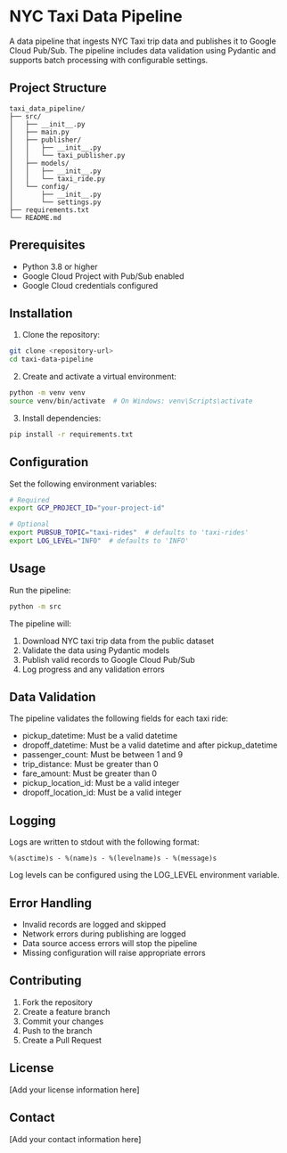 # NYC Taxi Data Pipeline

A data pipeline that ingests NYC Taxi trip data and publishes it to Google Cloud Pub/Sub. The pipeline includes data validation using Pydantic and supports batch processing with configurable settings.

## Project Structure
```
taxi_data_pipeline/
├── src/
│   ├── __init__.py
│   ├── main.py
│   ├── publisher/
│   │   ├── __init__.py
│   │   └── taxi_publisher.py
│   ├── models/
│   │   ├── __init__.py
│   │   └── taxi_ride.py
│   └── config/
│       ├── __init__.py
│       └── settings.py
├── requirements.txt
└── README.md
```

## Prerequisites

- Python 3.8 or higher
- Google Cloud Project with Pub/Sub enabled
- Google Cloud credentials configured

## Installation

1. Clone the repository:
```bash
git clone <repository-url>
cd taxi-data-pipeline
```

2. Create and activate a virtual environment:
```bash
python -m venv venv
source venv/bin/activate  # On Windows: venv\Scripts\activate
```

3. Install dependencies:
```bash
pip install -r requirements.txt
```

## Configuration

Set the following environment variables:

```bash
# Required
export GCP_PROJECT_ID="your-project-id"

# Optional
export PUBSUB_TOPIC="taxi-rides"  # defaults to 'taxi-rides'
export LOG_LEVEL="INFO"  # defaults to 'INFO'
```

## Usage

Run the pipeline:
```bash
python -m src
```

The pipeline will:
1. Download NYC taxi trip data from the public dataset
2. Validate the data using Pydantic models
3. Publish valid records to Google Cloud Pub/Sub
4. Log progress and any validation errors

## Data Validation

The pipeline validates the following fields for each taxi ride:
- pickup_datetime: Must be a valid datetime
- dropoff_datetime: Must be a valid datetime and after pickup_datetime
- passenger_count: Must be between 1 and 9
- trip_distance: Must be greater than 0
- fare_amount: Must be greater than 0
- pickup_location_id: Must be a valid integer
- dropoff_location_id: Must be a valid integer

## Logging

Logs are written to stdout with the following format:
```
%(asctime)s - %(name)s - %(levelname)s - %(message)s
```

Log levels can be configured using the LOG_LEVEL environment variable.

## Error Handling

- Invalid records are logged and skipped
- Network errors during publishing are logged
- Data source access errors will stop the pipeline
- Missing configuration will raise appropriate errors

## Contributing

1. Fork the repository
2. Create a feature branch
3. Commit your changes
4. Push to the branch
5. Create a Pull Request

## License

[Add your license information here]

## Contact

[Add your contact information here]